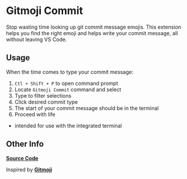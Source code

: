 # Gitmoji Commit

Stop wasting time looking up git commit message emojis. This extension helps you find the right emoji and helps write your commit message, all without leaving VS Code.

## Usage

When the time comes to type your commit message:

1. `Ctl + Shift + P` to open command prompt
2. Locate `Gitmoji Commit` command and select
3. Type to filter selections
4. Click desired commit type
5. The start of your commit message should be in the terminal
6. Proceed with life

- intended for use with the integrated terminal

## Other Info

[**Source Code**](https://github.com/benjaminadk/emojigit)

Inspired by [**Gitmoji**](https://gitmoji.carloscuesta.me/)
